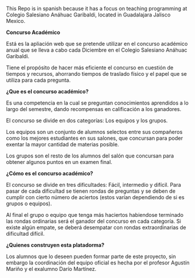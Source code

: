 This Repo is in spanish because it has a focus on teaching programming at Colegio Salesiano Anáhuac Garibaldi, located in Guadalajara Jalisco Mexico.

**Concurso Académico**

Está es la apliación web que se pretende utilizar en el concurso académico anual que se lleva a cabo cada Diciembre en el Colegio Salesiano Anáhuac Garibaldi.

Tiene el propósito de hacer más eficiente el concurso en cuestión de tiempos y recursos, ahorrando tiempos de traslado físico y el papel que se utiliza para cada pregunta.

**¿Que es el concurso académico?**

Es una competencia en la cual se preguntan conocimientos aprendidos a lo largo del semestre, dando recompensas en calificación a los ganadores.

El concurso se divide en dos categorías: Los equipos y los grupos.

Los equipos son un conjunto de alumnos selectos entre sus compañeros como los mejores estudiantes en sus salones, que concursan para poder exentar la mayor cantidad de materias posible.

Los grupos son el resto de los alumnos del salón que concursan para obtener algunos puntos en un examen final.

**¿Cómo es el concurso académico?**

El concurso se divide en tres dificultades: Fácil, intermedio y difícil. Para pasar de cada dificultad se tienen rondas de preguntas y se deben de cumplir con cierto número de aciertos (estos varían dependiendo de si es grupos o equipos).

Al final el grupo o equipo que tenga más haciertos habiendose terminado las rondas ordinarias será el ganador del concurso en cada categoría. Si existe algún empate, se deberá desempatar con rondas extraordinarias de dificultad difícil.

**¿Quienes construyen esta platadorma?**

Los alumnos que lo deseen pueden formar parte de este proyecto, sin embargo la coordinación del equipo oficial es hecha por el profesor Agustín Mariño y el exalumno Darío Martínez.

